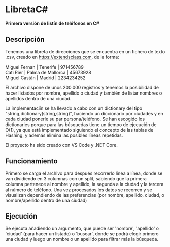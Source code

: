 # LibretaC#
__Primera versión de listín de teléfonos en C#__   

## Descripción
Tenemos una libreta de direcciones que se encuentra en un fichero de texto .csv, creado en https://extendsclass.com, de la forma:   
   
Miguel Fernan | Tenerife | 971456789   
Cati Rier | Palma de Mallorca | 45673928   
Miguel Castán | Madrid | 2234234252   
   
El archivo dispone de unos 200.000 registros y tenemos la posibilidad de hacer listados por nombre, apellido o ciudad y también de listar nombres o apellidos dentro de una ciudad.    
   
La implementaciín se ha llevado a cabo con un dictionary del tipo "string,dictionary(string,string)", haciendo un diccionario por ciudades y en cada ciudad ponerle su par persona/teléfono. Se han escogido los dictionaries porque para las búsquedas tiene un tiempo de ejecución de O(1), ya que está implementado siguiendo el concepto de las tablas de Hashing, y además elimina las posibles líneas repetidas.   
   
El proyecto ha sido creado con VS Code y .NET Core.   
   
## Funcionamiento
Primero se carga el archivo para después recorrerlo línea a línea, donde se van dividiendo en 3 columnas con un split, sabiendo que la primera columna pertenece al nombre y apellido, la segunda a la ciudad y la tercera al número de teléfono. Una vez procesados los datos se recorren y se visualizan dependiendo de las preferencias (por nombre, apellido, ciudad, o nombre/apellido dentro de una ciudad)   
   
## Ejecución
Se ejecuta añadiendo un argumento, que puede ser 'nombre', 'apellido' o 'ciudad' (para hacer un listado) o 'buscar', donde se podrá elegir primero una ciudad y luego un nombre o un apellido para filtrar más la búsqueda.   


